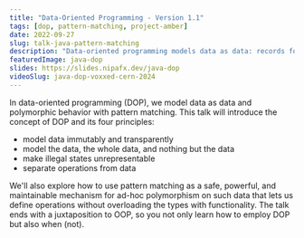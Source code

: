 ```yaml
---
title: "Data-Oriented Programming - Version 1.1"
tags: [dop, pattern-matching, project-amber]
date: 2022-09-27
slug: talk-java-pattern-matching
description: "Data-oriented programming models data as data: records for entities and sealed types for alternatives. Combined with pattern matching we can define operations on the data without overloading it with functionality."
featuredImage: java-dop
slides: https://slides.nipafx.dev/java-dop
videoSlug: java-dop-voxxed-cern-2024
---
```


In data-oriented programming (DOP), we model data as data and polymorphic behavior with pattern matching.
This talk will introduce the concept of DOP and its four principles:

* model data immutably and transparently
* model the data, the whole data, and nothing but the data
* make illegal states unrepresentable
* separate operations from data

We'll also explore how to use pattern matching as a safe, powerful, and maintainable mechanism for ad-hoc polymorphism on such data that lets us define operations without overloading the types with functionality.
The talk ends with a juxtaposition to OOP, so you not only learn how to employ DOP but also when (not).
